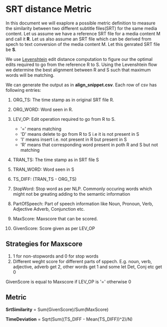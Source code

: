 
# SRT distance Metric

In this document we will exaplore a possible metric definition to measure the
similarity between two different subtitle files(SRT) for the same media content.
Let us assume we have a reference SRT file for a media content M and call it **R**. 
Let us also assume an SRT file which can be derived from spech to text conversion 
of the media content M. Let this genrated SRT file be **S**.

We use [Levenshtein](https://en.wikipedia.org/wiki/Levenshtein_distance) edit 
distance computation to figure our the optimal edits required to go from the 
reference R to S. Using the Levenshtein flow we determine the best alignment between
R and S such that maximum words will be matching.

We can generate the output as in **align_snippet.csv**. Each row of csv has following
entries:

1. ORG_TS: The time stamp as in original SRT file R.

2. ORG_WORD: Word seen in R.

3. LEV_OP: Edit operation required to go from R to S. 
    - '=' means matching
    - 'D' means delete to go from R to S i.e it is not present in S
    - 'I' means insert i.e. not present in R but present in S
    - 'R' means that corresponding word present in poth R and S but not matching

4. TRAN_TS: The time stamp as in SRT file S

5. TRAN_WORD: Word seen in S

6. TS_DIFF: (TRAN_TS - ORG_TS)

7. StopWord: Stop word as per NLP. Commonly occuring words which might not be 
greating adding to the semantic information

8. PartOfSpeech: Part of speech information like Noun, Pronoun, Verb, Adjective Adverb, Conjunction etc.

9. MaxScore: Maxscore that can be scored. 

10. GivenScore: Score given as per LEV_OP


## Strategies for Maxscore

1. 1 for non-stopwords and 0 for stop words
2. Different weght score for different parts of sppech. E.g. noun, verb, adjective, adverb get 2, other words get 1 and some let Det, Conj etc get 0

GivenScore is equal to Maxscore if LEV_OP is '=' otherwise 0


## Metric

**SrtSimilarity** = Sum(GivenScore)/Sum(MaxScore)

**TimeDeviation** = Sqrt(Sum((TS_DIFF - Mean(TS_DIFF))^2)/N)